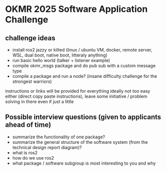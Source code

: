 # OKMR 2025 Software Application Challenge

## challenge ideas
- install ros2 jazzy or kilted (linux / ubuntu VM, docker, remote server, WSL, dual boot, native boot, litteraly anything)
- run basic hello world (talker + listener example)
- compile okmr_msgs package and do pub sub with a custom message type
- compile a package and run a node? (insane difficulty challenge for the strongest warriors)

instructions or links will be provided for everything
ideally not too easy either (direct copy paste instructions),
leave some initiative / problem solving in there even if just a little

## Possible interview questions (given to applicants ahead of time)
- summarize the functionality of one package? 
- summarize the general structure of the software system (from the technical design report diagram)?
- what is ros2
- how do we use ros2
- what package / software subgroup is most interesting to you and why

